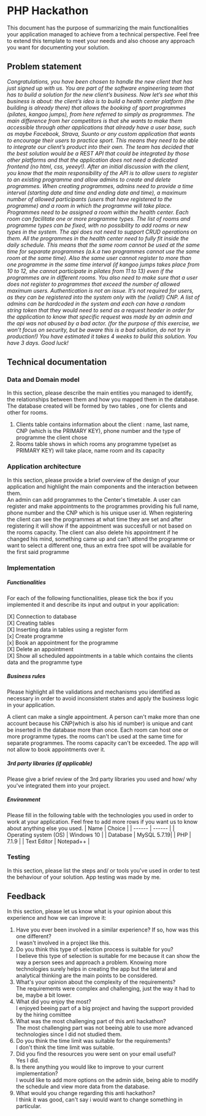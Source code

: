 # PHP Hackathon
This document has the purpose of summarizing the main functionalities your application managed to achieve from a technical perspective. Feel free to extend this template to meet your needs and also choose any approach you want for documenting your solution.

## Problem statement
*Congratulations, you have been chosen to handle the new client that has just signed up with us.  You are part of the software engineering team that has to build a solution for the new client’s business.
Now let’s see what this business is about: the client’s idea is to build a health center platform (the building is already there) that allows the booking of sport programmes (pilates, kangoo jumps), from here referred to simply as programmes. The main difference from her competitors is that she wants to make them accessible through other applications that already have a user base, such as maybe Facebook, Strava, Suunto or any custom application that wants to encourage their users to practice sport. This means they need to be able to integrate our client’s product into their own.
The team has decided that the best solution would be a REST API that could be integrated by those other platforms and that the application does not need a dedicated frontend (no html, css, yeeey!). After an initial discussion with the client, you know that the main responsibility of the API is to allow users to register to an existing programme and allow admins to create and delete programmes.
When creating programmes, admins need to provide a time interval (starting date and time and ending date and time), a maximum number of allowed participants (users that have registered to the programme) and a room in which the programme will take place.
Programmes need to be assigned a room within the health center. Each room can facilitate one or more programme types. The list of rooms and programme types can be fixed, with no possibility to add rooms or new types in the system. The api does not need to support CRUD operations on them.
All the programmes in the health center need to fully fit inside the daily schedule. This means that the same room cannot be used at the same time for separate programmes (a.k.a two programmes cannot use the same room at the same time). Also the same user cannot register to more than one programme in the same time interval (if kangoo jumps takes place from 10 to 12, she cannot participate in pilates from 11 to 13) even if the programmes are in different rooms. You also need to make sure that a user does not register to programmes that exceed the number of allowed maximum users.
Authentication is not an issue. It’s not required for users, as they can be registered into the system only with the (valid!) CNP. A list of admins can be hardcoded in the system and each can have a random string token that they would need to send as a request header in order for the application to know that specific request was made by an admin and the api was not abused by a bad actor. (for the purpose of this exercise, we won’t focus on security, but be aware this is a bad solution, do not try in production!)
You have estimated it takes 4 weeks to build this solution. You have 3 days. Good luck!*

## Technical documentation
### Data and Domain model
In this section, please describe the main entities you managed to identify, the relationships between them and how you mapped them in the database.
  The database created will be formed by two tables , one for clients and other for rooms.
  1. Clients table contains information about the client : name, last name, CNP (which is the PRIMARY KEY), phone number and the type of programme the client chose
  2. Rooms table shows in which rooms any programme type(set as PRIMARY KEY) will take place, name room and its capacity
### Application architecture
In this section, please provide a brief overview of the design of your application and highlight the main components and the interaction between them.\
An admin can add programmes to the Center's timetable.
A user can register and make appointments to the programmes providing his full name, phone number and the CNP which is his unique user id. When registering the client can see the programmes at what time they are set and after registering it will show if the appointment was succesfull or not based on the rooms capacity. The client can also delete his appointment if he changed his mind, something came up and can't attend the programme or want to select a different one, thus an extra free spot will be available for the first said programme
###  Implementation
##### Functionalities
For each of the following functionalities, please tick the box if you implemented it and describe its input and output in your application:

[X] Connection to database\
[X] Creating tables\
[X] Inserting data in tables using a register form\
[x] Create programme \
[x] Book an appointment for the programme \
[X] Delete an appointment\
[X] Show all scheduled appointments in a table which contains the clients data and the programme type

##### Business rules
Please highlight all the validations and mechanisms you identified as necessary in order to avoid inconsistent states and apply the business logic in your application.

A client can make a single appointment.
A person can't make more than one account because his CNP(which is also his id number) is unique and cant be inserted in the database more than once.
Each room can host one or more programme types. the rooms can't be used at the same time for separate programmes.
The rooms capacity can't be exceeded. The app will not allow to book appointments over it.

##### 3rd party libraries (if applicable)
Please give a brief review of the 3rd party libraries you used and how/ why you've integrated them into your project.

##### Environment
Please fill in the following table with the technologies you used in order to work at your application. Feel free to add more rows if you want us to know about anything else you used.
| Name | Choice |
| ------ | ------ |
| Operating system (OS) | Windows 10 |
| Database  | MySQL 5.7.19|
| PHP | 7.1.9 |
| Text Editor | Notepad++ |

### Testing
In this section, please list the steps and/ or tools you've used in order to test the behaviour of your solution.
App testing was made by me.

## Feedback
In this section, please let us know what is your opinion about this experience and how we can improve it:

1. Have you ever been involved in a similar experience? If so, how was this one different?\
  I wasn't involved in a project like this.
2. Do you think this type of selection process is suitable for you?\
  I believe this type of selection is suitable for me because it can show the way a person sees and approach a problem. Knowing more technologies surely helps in creating the app but the lateral and analytical thinking are the main points to be considered.
3. What's your opinion about the complexity of the requirements?\
  The requirements were complex and challenging, just the way it had to be, maybe a bit lower.
4. What did you enjoy the most?\
  I enjoyed beeing part of a big project and having the support provided by the hiring comittee 
5. What was the most challenging part of this anti hackathon?\
  The most challenging part was not beeing able to use more advanced technologies since I did not studied them.
6. Do you think the time limit was suitable for the requirements?\
  I don't think the time limit was suitable.
7. Did you find the resources you were sent on your email useful?\
  Yes I did.
8. Is there anything you would like to improve to your current implementation?\
  I would like to add more options on the admin side, being able to modify the schedule and view more data from the database.
9. What would you change regarding this anti hackathon?\
  I think it was good, can't say i would want to change something in particular.
